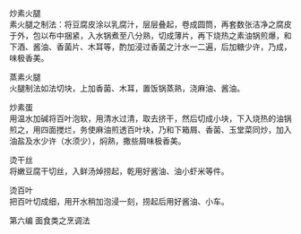 炒素火腿  
素火腿之制法：将豆腐皮涂以乳腐汁，层层叠起，卷成圆筒，再套数张洁净之腐皮于外，包以布中捆紧，入水锅煮至八分熟，切成薄片，再下烧热之素油锅煎爆，和下酒、酱油、香菌片、木耳等，酌加浸过香菌之汁水一二遍，后加糖少许，乃成，味极香美。  

蒸素火腿  
火腿制法如法切块，上加香菌、木耳，置饭锅蒸熟，浇麻油、酱油。  

炒素蛋  
用温水加碱将百叶泡软，用清水过清，取去挤干，然后切成小块，下入烧热的油锅煎之，用四面搅烂，务使麻油煎透百叶块，乃和下箱屑、香菌、玉堂菜同炒，加入油盐及水少许（水须少），焖熟，撒些屑味极香美。  

烫干丝  
将嫩豆腐干切丝，入鲜汤焯捞起，乾用好酱油、油小虾米等件。  

烫百叶  
把百叶切成细，用开水稍加泡浸一刻，捞起后用好酱油、小车。  

第六编 面食类之烹调法